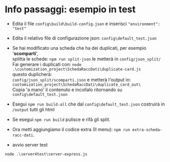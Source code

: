 # Info passaggi: esempio in test

- Edita il file `config\build\build-config.json` e inserisci `"environment": "test"`
- Edita il relativo file di configurazione json: `config\default_test.json`
- Se hai modificato una scheda che ha dei duplicati, per esempio '**scomparti**', </br>
  splitta le schede: `npm run split-json` le metterà in `config/json_split/` </br>
  Fai generare i duplicati con: `node .\customization_project\SchedaRaccDati\duplicate-card.js` </br>
  questo duplicherà: </br>
  `config/json_split/scomparti.json` e metterà l'output in: </br>
  `customization_project\SchedaRaccDati\duplicate_card_out\` </br>
  Copia 'a mano' il contenuto e incollalo ritornando su `config\default_test.json`

- Esegui `npm run build-all` che dal `config\default_test.json` costruirà in `/output` tutti gli html
- Se esegui `npm run build` pulisce e rifà gli split.
- Ora metti aggiungiamo il codice extra (Il menu): `npm run extra-scheda-racc-dati`.

- avvio server test

```bash
node .\server4test\server-express.js
```
